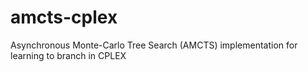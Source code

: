# amcts-cplex
Asynchronous Monte-Carlo Tree Search (AMCTS) implementation for learning to branch in CPLEX
